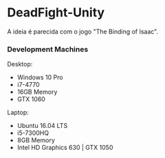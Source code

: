 # DeadFight-Unity
A ideia é parecida com o jogo "The Binding of Isaac".


### Development Machines
Desktop:
- Windows 10 Pro
- i7-4770
- 16GB Memory
- GTX 1060

Laptop:
- Ubuntu 16.04 LTS
- i5-7300HQ
- 8GB Memory
- Intel HD Graphics 630 | GTX 1050

